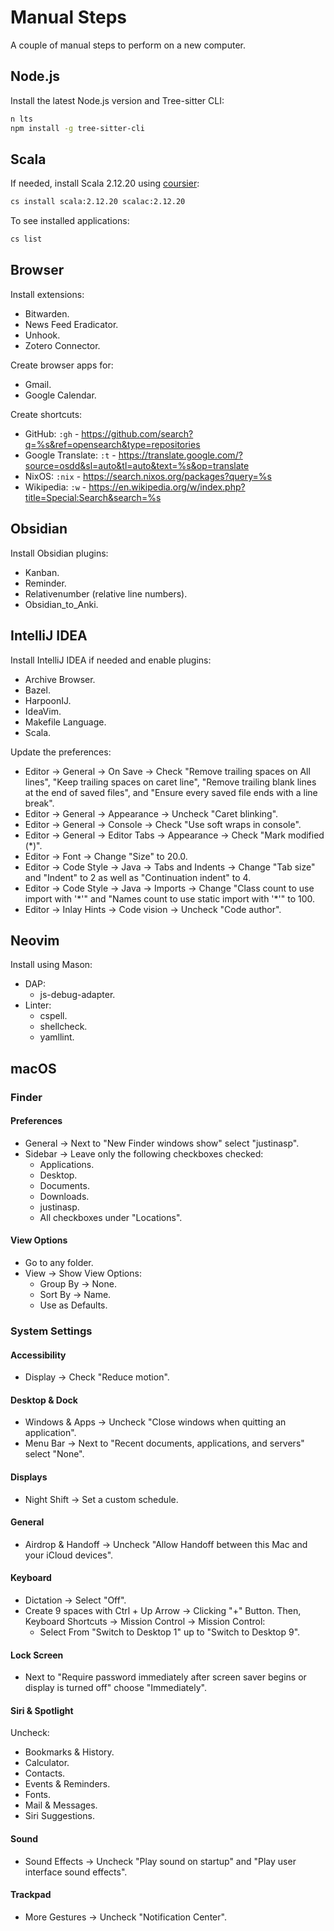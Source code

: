 # Manual Steps

A couple of manual steps to perform on a new computer.

## Node.js

Install the latest Node.js version and Tree-sitter CLI:

```bash
n lts
npm install -g tree-sitter-cli
```

## Scala

If needed, install Scala 2.12.20 using [coursier](https://get-coursier.io/):

```bash
cs install scala:2.12.20 scalac:2.12.20
```

To see installed applications:

```bash
cs list
```

## Browser

Install extensions:

* Bitwarden.
* News Feed Eradicator.
* Unhook.
* Zotero Connector.

Create browser apps for:

* Gmail.
* Google Calendar.

Create shortcuts:

* GitHub: `:gh` - <https://github.com/search?q=%s&ref=opensearch&type=repositories>
* Google Translate: `:t` - <https://translate.google.com/?source=osdd&sl=auto&tl=auto&text=%s&op=translate>
* NixOS: `:nix` - <https://search.nixos.org/packages?query=%s>
* Wikipedia: `:w` - <https://en.wikipedia.org/w/index.php?title=Special:Search&search=%s>

## Obsidian

Install Obsidian plugins:

* Kanban.
* Reminder.
* Relativenumber (relative line numbers).
* Obsidian_to_Anki.

## IntelliJ IDEA

Install IntelliJ IDEA if needed and enable plugins:

* Archive Browser.
* Bazel.
* HarpoonIJ.
* IdeaVim.
* Makefile Language.
* Scala.

Update the preferences:

* Editor -> General -> On Save -> Check "Remove trailing spaces on All lines",
  "Keep trailing spaces on caret line", "Remove trailing blank lines at the end
  of saved files", and "Ensure every saved file ends with a line break".
* Editor -> General -> Appearance -> Uncheck "Caret blinking".
* Editor -> General -> Console -> Check "Use soft wraps in console".
* Editor -> General -> Editor Tabs -> Appearance -> Check "Mark modified (*)".
* Editor -> Font -> Change "Size" to 20.0.
* Editor -> Code Style -> Java -> Tabs and Indents -> Change "Tab size" and
  "Indent" to 2 as well as "Continuation indent" to 4.
* Editor -> Code Style -> Java -> Imports -> Change "Class count to use import
  with '\*'" and "Names count to use static import with '*'" to 100.
* Editor -> Inlay Hints -> Code vision -> Uncheck "Code author".

## Neovim

Install using Mason:

* DAP:
    * js-debug-adapter.
* Linter:
    * cspell.
    * shellcheck.
    * yamllint.

## macOS

### Finder

#### Preferences

* General -> Next to "New Finder windows show" select "justinasp".
* Sidebar -> Leave only the following checkboxes checked:
    * Applications.
    * Desktop.
    * Documents.
    * Downloads.
    * justinasp.
    * All checkboxes under "Locations".

#### View Options

* Go to any folder.
* View -> Show View Options:
    * Group By -> None.
    * Sort By -> Name.
    * Use as Defaults.

### System Settings

#### Accessibility

* Display -> Check "Reduce motion".

#### Desktop & Dock

* Windows & Apps -> Uncheck "Close windows when quitting an application".
* Menu Bar -> Next to "Recent documents, applications, and servers" select
  "None".

#### Displays

* Night Shift -> Set a custom schedule.

#### General

* Airdrop & Handoff -> Uncheck "Allow Handoff between this Mac and your iCloud
  devices".

#### Keyboard

* Dictation -> Select "Off".
* Create 9 spaces with Ctrl + Up Arrow -> Clicking "+" Button. Then, Keyboard
  Shortcuts -> Mission Control -> Mission Control:
    * Select From "Switch to Desktop 1" up to "Switch to Desktop 9".

#### Lock Screen

* Next to "Require password immediately after screen saver
  begins or display is turned off" choose "Immediately".

#### Siri & Spotlight

Uncheck:

* Bookmarks & History.
* Calculator.
* Contacts.
* Events & Reminders.
* Fonts.
* Mail & Messages.
* Siri Suggestions.

#### Sound

* Sound Effects -> Uncheck "Play sound on startup" and "Play user interface
  sound effects".

#### Trackpad

* More Gestures -> Uncheck "Notification Center".
